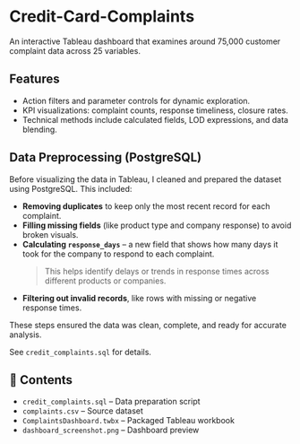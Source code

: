 # Credit-Card-Complaints
An interactive Tableau dashboard that examines around 75,000 customer complaint data across 25 variables.

##  Features
- Action filters and parameter controls for dynamic exploration.
- KPI visualizations: complaint counts, response timeliness, closure rates.
- Technical methods include calculated fields, LOD expressions, and data blending.

##  Data Preprocessing (PostgreSQL)

Before visualizing the data in Tableau, I cleaned and prepared the dataset using PostgreSQL. This included:

- **Removing duplicates** to keep only the most recent record for each complaint.
- **Filling missing fields** (like product type and company response) to avoid broken visuals.
- **Calculating `response_days`** – a new field that shows how many days it took for the company to respond to each complaint.  
  > This helps identify delays or trends in response times across different products or companies.
- **Filtering out invalid records**, like rows with missing or negative response times.

These steps ensured the data was clean, complete, and ready for accurate analysis.

See `credit_complaints.sql` for details.

## 📁 Contents
- `credit_complaints.sql` – Data preparation script  
- `complaints.csv` – Source dataset  
- `ComplaintsDashboard.twbx` – Packaged Tableau workbook  
- `dashboard_screenshot.png` – Dashboard preview  
